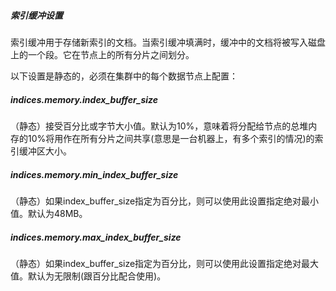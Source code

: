 ##### 索引缓冲设置

索引缓冲用于存储新索引的文档。当索引缓冲填满时，缓冲中的文档将被写入磁盘上的一个段。它在节点上的所有分片之间划分。

以下设置是静态的，必须在集群中的每个数据节点上配置：

##### indices.memory.index_buffer_size
（静态）接受百分比或字节大小值。默认为10%，意味着将分配给节点的总堆内存的10%将用作在所有分片之间共享(意思是一台机器上，有多个索引的情况)的索引缓冲区大小。
##### indices.memory.min_index_buffer_size
（静态）如果index_buffer_size指定为百分比，则可以使用此设置指定绝对最小值。默认为48MB。
##### indices.memory.max_index_buffer_size
（静态）如果index_buffer_size指定为百分比，则可以使用此设置指定绝对最大值。默认为无限制(跟百分比配合使用)。
